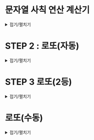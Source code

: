 # 문자열 사칙 연산 계산기
<details>
<summary>접기/펼치기</summary>

## 기능 요구사항

* 사용자가 입력한 문자열 값에 따라 사칙연산을 수행할 수 있는 계산기를 구현해야 한다.
* 입력 문자열의 숫자와 사칙 연산 사이에는 반드시 빈 공백 문자열이 있다고 가정한다.
* 나눗셈의 경우 결과 값을 정수로 떨어지는 값으로 한정한다.
* 문자열 계산기는 사칙연산의 계산 우선순위가 아닌 입력 값에 따라 계산 순서가 결정된다. 즉, 수학에서는 곱셈, 나눗셈이 덧셈, 뺄셈 보다 먼저 계산해야 하지만 이를 무시한다.
* 예를 들어 2 + 3 * 4 / 2와 같은 문자열을 입력할 경우 2 + 3 * 4 / 2 실행 결과인 10을 출력해야 한다.

### STEP1 문자열계산기 기능 요구사항 정리 
* 문자열을 입력받는 View 생성
  * [x] 공백 문자열로 구분
  * [x] 숫자와 연산자로 분리해서 반환
  * [x] 나눗셈의 경우 분모로 0을 받을 수 없음
* 계산 수행 객체
  * [x] 숫자 2개와 연산자하나를 통해 계산
  * [x] 연산자별로 다른 계산방식을 가짐
* [x] 계산 결과 출력

### 문자열 계산기 리팩터링 요구사항
* [x] try-catch 대신 예외 발생 전에 오류 잡기
* [x] BinaryOperator<> 사용해보기
* [x] 문자열계산기를 무상태 객체로 리팩터링 해보기
* [x] ConverUtil 대신 SRP를 지킬 수 있는 객체로 만들어보기
</details>

# STEP 2 : 로또(자동)
<details>
<summary>접기/펼치기</summary>

## 기능 요구사항 정리

* 로또 구입 금액을 입력하면 구입 금액에 해당하는 로또를 발급한다.

* 로또 입력 (LottoInputView.java)
  * [x] 금액을 입력받는다.
  * [x] 당첨번호를 입력받는다. 

* 로또 (Lotto.java)
    * [x] 로또 도메인 객체를 만든다.
    * [x] 로또는 6개의 숫자를 가진다.
    * [x] 현재 가진 숫자들과 당첨번호를 비교해 맞춘 갯수를 반환

* 여러 로또를 가지고 있는 객체를 생성 (LottoManger.java)
  * 로또 일급컬렉션
  * 로또 1장의 가격은 1000원
  * 로또의 가격을 관리
  * [x] 숫자는 shuffle() 메서드로 자동 생성한다.
  * [x] 여러 로또를 가짐
  * [x] 당첨번호로 여러 로또의 맞춘 갯수를 얻음
  * [x] 번 금액을 이용해 수익률을 반환하는 메서드

* 당첨통계를 계산
  * 맞춘 갯수를 입력받아 (맞춘갯수, 당첨금액)을 객체를 만듬
  * (맞춘갯수, 당첨금액, 갯수) 형태로 만들어 반환
  * 번 금액 반환하는 메서드

* 출력
  * 당첨통계 출력
  * 수익률 출력

## 프로그래밍 요구사항
* 모든 기능을 TDD로 구현
* indent depth 2 넘지 않기
* 모든 로직에 단위 테스트 (UI 제외)
* else 사용 X

## 피드백 리팩터링
* [x] 가능한 부분에 일급 컬렉션 사용
* [x] 상수/변수/생성자/메서드(public) 메서드(private) 정렬 유지
* [x] NPE 생기지 않도록 변경
* [x] 최대한 오류가 생기기전에 예외 던지기
* [x] depth 2 변경
* [x] 반복되는 System.out.println() 보다 StringBuilder 사용
</details>

# STEP 3 로또(2등)
<details>
<summary>접기/펼치기</summary>
## 로또(자동) 피드백 적용
* [x] 오타 주의
* [x] 방어적 복사 사용
* [x] 매직넘버 변경, 매직 리터럴 변경
* [x] 올바른 접근 제어자 체크
* [x] 객체의 불변성 혹은 실질적 불변성 확보해보기
* [x] 유틸리티 클래스 사용 시 생성자 제한
* [x] 생성자에 로직 넣지 않기 (테스트하기 좋은 구조로 만들기)
* [x] shuffle 후 초기 상태 유지
* [x] 굳이 객체를 다시 생성하지 않기

## 보너스 2등 요구사항 추가
* [x] 보너스 볼 입력받기
* [x] 입력받은 보너스 볼을 비교하는 로직 추가
* [x] 보너스 볼 등수 추가
</details>

# 로또(수동)
<details>
<summary>접기/펼치기</summary>

## 로또(2등) 피드백 적용
* [x] stream의 anyMatch() 활용, groupingBy() 활용
* [x] 자료구조를 항상 초기화
* [x] 객체명을 명확하게 수정
* [x] 인터페이스가 하위 구현체에 의존하지 않도록 의존성 분리
* [x] 가능한 일급 컬렉션, 원시값 포장 추가
* [x] keySet() 대신 entrySet() 비교 후 사용해보기
* [x] 상수명은 컨벤션에 맞게 작성
* [x] 가독성을 위해 String.format() 활용

## 로또(수동) 기능 요구사항
* [] 자동 이외의 수동 로또 기능 추가
  * [] 구매할 로또 번호를 입력받아서 로또 생성
* [] 자동과 수동으로 생성된 모든 로또를 관리하는 객체
  * [] 각 로또에 대한 정보를 상태로 가짐
  * [] 당첨번호와, 보너스볼 정보를 통해 맞춘 갯수를 알아냄
* [] 맞춘 갯수로 등수를 생성하는 객체
* [] 주어진 등수 정보를 출력하는 객체
</details>

  